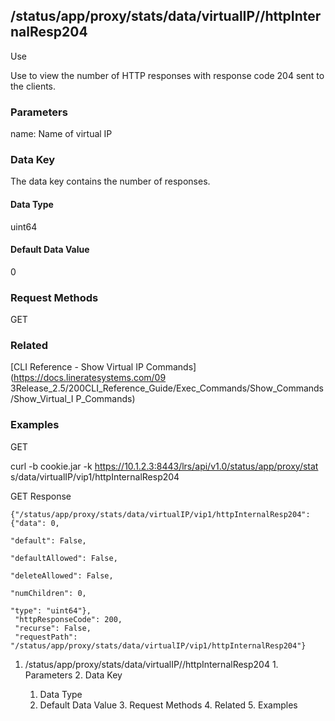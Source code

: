 ## /status/app/proxy/stats/data/virtualIP/<name>/httpInternalResp204

Use

Use to view the number of HTTP responses with response code 204 sent to the
clients.

### Parameters

name: Name of virtual IP

### Data Key

The data key contains the number of responses.

#### Data Type

uint64

#### Default Data Value

0

### Request Methods

GET

### Related

[CLI Reference - Show Virtual IP Commands](https://docs.lineratesystems.com/09
3Release_2.5/200CLI_Reference_Guide/Exec_Commands/Show_Commands/Show_Virtual_I
P_Commands)

### Examples

GET

curl -b cookie.jar -k https://10.1.2.3:8443/lrs/api/v1.0/status/app/proxy/stat
s/data/virtualIP/vip1/httpInternalResp204

GET Response

    
    {"/status/app/proxy/stats/data/virtualIP/vip1/httpInternalResp204": {"data": 0,
                                                                            "default": False,
                                                                            "defaultAllowed": False,
                                                                            "deleteAllowed": False,
                                                                            "numChildren": 0,
                                                                            "type": "uint64"},
     "httpResponseCode": 200,
     "recurse": False,
     "requestPath": "/status/app/proxy/stats/data/virtualIP/vip1/httpInternalResp204"}
    

  1. /status/app/proxy/stats/data/virtualIP/<name>/httpInternalResp204
    1. Parameters
    2. Data Key
      1. Data Type
      2. Default Data Value
    3. Request Methods
    4. Related
    5. Examples

